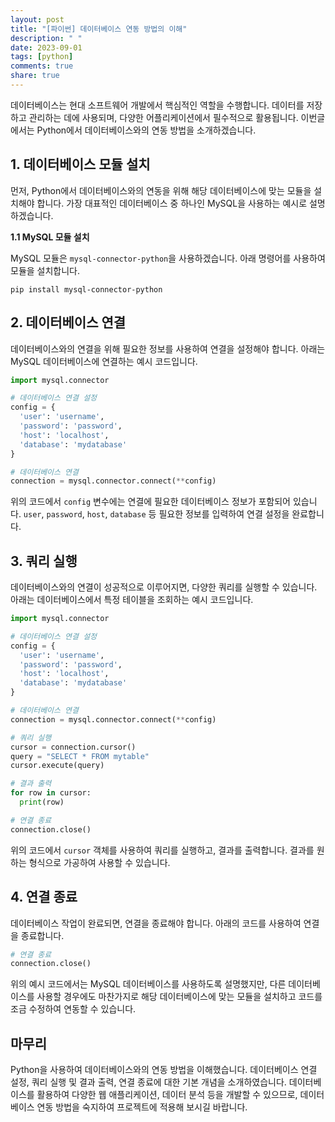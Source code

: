 ```yaml
---
layout: post
title: "[파이썬] 데이터베이스 연동 방법의 이해"
description: " "
date: 2023-09-01
tags: [python]
comments: true
share: true
---
```


데이터베이스는 현대 소프트웨어 개발에서 핵심적인 역할을 수행합니다. 데이터를 저장하고 관리하는 데에 사용되며, 다양한 어플리케이션에서 필수적으로 활용됩니다. 이번글에서는 Python에서 데이터베이스와의 연동 방법을 소개하겠습니다.

## 1. 데이터베이스 모듈 설치

먼저, Python에서 데이터베이스와의 연동을 위해 해당 데이터베이스에 맞는 모듈을 설치해야 합니다. 가장 대표적인 데이터베이스 중 하나인 MySQL을 사용하는 예시로 설명하겠습니다.

**1.1 MySQL 모듈 설치**

MySQL 모듈은 `mysql-connector-python`을 사용하겠습니다. 아래 명령어를 사용하여 모듈을 설치합니다.
```
pip install mysql-connector-python
```

## 2. 데이터베이스 연결

데이터베이스와의 연결을 위해 필요한 정보를 사용하여 연결을 설정해야 합니다. 아래는 MySQL 데이터베이스에 연결하는 예시 코드입니다.

```python
import mysql.connector

# 데이터베이스 연결 설정
config = {
  'user': 'username',
  'password': 'password',
  'host': 'localhost',
  'database': 'mydatabase'
}

# 데이터베이스 연결
connection = mysql.connector.connect(**config)
```

위의 코드에서 `config` 변수에는 연결에 필요한 데이터베이스 정보가 포함되어 있습니다. `user`, `password`, `host`, `database` 등 필요한 정보를 입력하여 연결 설정을 완료합니다.

## 3. 쿼리 실행

데이터베이스와의 연결이 성공적으로 이루어지면, 다양한 쿼리를 실행할 수 있습니다. 아래는 데이터베이스에서 특정 테이블을 조회하는 예시 코드입니다.

```python
import mysql.connector

# 데이터베이스 연결 설정
config = {
  'user': 'username',
  'password': 'password',
  'host': 'localhost',
  'database': 'mydatabase'
}

# 데이터베이스 연결
connection = mysql.connector.connect(**config)

# 쿼리 실행
cursor = connection.cursor()
query = "SELECT * FROM mytable"
cursor.execute(query)

# 결과 출력
for row in cursor:
  print(row)

# 연결 종료
connection.close()
```

위의 코드에서 `cursor` 객체를 사용하여 쿼리를 실행하고, 결과를 출력합니다. 결과를 원하는 형식으로 가공하여 사용할 수 있습니다.

## 4. 연결 종료

데이터베이스 작업이 완료되면, 연결을 종료해야 합니다. 아래의 코드를 사용하여 연결을 종료합니다.

```python
# 연결 종료
connection.close()
```

위의 예시 코드에서는 MySQL 데이터베이스를 사용하도록 설명했지만, 다른 데이터베이스를 사용할 경우에도 마찬가지로 해당 데이터베이스에 맞는 모듈을 설치하고 코드를 조금 수정하여 연동할 수 있습니다.

## 마무리

Python을 사용하여 데이터베이스와의 연동 방법을 이해했습니다. 데이터베이스 연결 설정, 쿼리 실행 및 결과 출력, 연결 종료에 대한 기본 개념을 소개하였습니다. 데이터베이스를 활용하여 다양한 웹 애플리케이션, 데이터 분석 등을 개발할 수 있으므로, 데이터베이스 연동 방법을 숙지하여 프로젝트에 적용해 보시길 바랍니다.